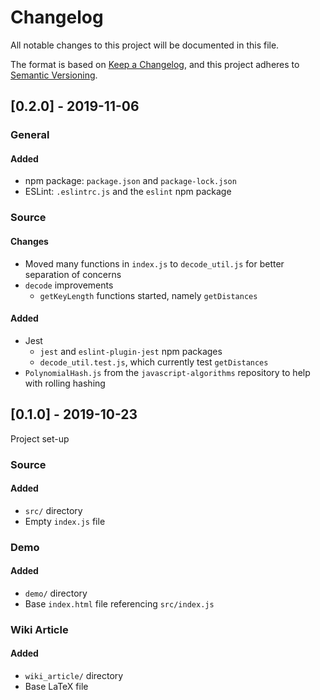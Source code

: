 # Changelog
All notable changes to this project will be documented in this file.

The format is based on [Keep a Changelog](https://keepachangelog.com/en/1.0.0/),
and this project adheres to [Semantic Versioning](https://semver.org/spec/v2.0.0.html).

## [0.2.0] - 2019-11-06
### General
#### Added
- npm package: `package.json` and `package-lock.json`
- ESLint: `.eslintrc.js` and the `eslint` npm package

### Source
#### Changes
- Moved many functions in `index.js` to `decode_util.js` for better separation of concerns
- `decode` improvements
  - `getKeyLength` functions started, namely `getDistances`
#### Added
- Jest
  - `jest` and `eslint-plugin-jest` npm packages
  - `decode_util.test.js`, which currently test `getDistances`
- `PolynomialHash.js` from the `javascript-algorithms` repository to help with rolling hashing

## [0.1.0] - 2019-10-23
Project set-up
### Source
#### Added
- `src/` directory
- Empty `index.js` file
### Demo
#### Added
- `demo/` directory
- Base `index.html` file referencing `src/index.js`
### Wiki Article
#### Added
- `wiki_article/` directory
- Base LaTeX file

